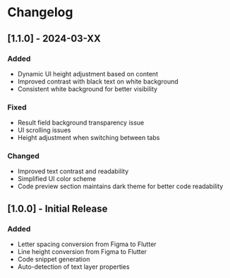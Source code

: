 # Changelog

## [1.1.0] - 2024-03-XX

### Added
- Dynamic UI height adjustment based on content
- Improved contrast with black text on white background
- Consistent white background for better visibility

### Fixed
- Result field background transparency issue
- UI scrolling issues
- Height adjustment when switching between tabs

### Changed
- Improved text contrast and readability
- Simplified UI color scheme
- Code preview section maintains dark theme for better code readability

## [1.0.0] - Initial Release

### Added
- Letter spacing conversion from Figma to Flutter
- Line height conversion from Figma to Flutter
- Code snippet generation
- Auto-detection of text layer properties